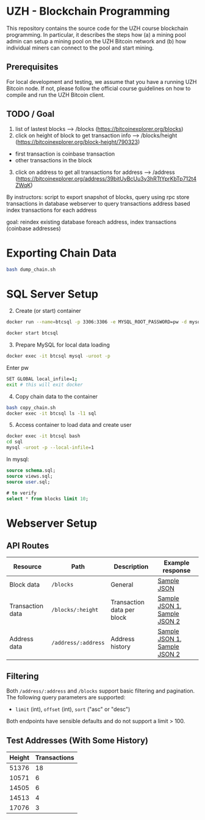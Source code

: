 # UZH - Blockchain Programming

This repository contains the source code for the UZH course blockchain programming. In particular, it describes the steps how (a) a mining pool admin can setup a mining pool on the UZH Bitcoin network and (b) how individual miners can connect to the pool and start mining.

## Prerequisites

For local development and testing, we assume that you have a running UZH Bitcoin node. If not, please follow the official course guidelines on how to compile and run the UZH Bitcoin client.

## TODO / Goal

1. list of lastest blocks --> /blocks (https://bitcoinexplorer.org/blocks)
2. click on height of block to get transaction info --> /blocks/height (https://bitcoinexplorer.org/block-height/790323)

- first transaction is coinbase transaction
- other transactions in the block

3. click on address to get all transactions for address --> /address (https://bitcoinexplorer.org/address/39bitUyBcUu3y3hRTtYprKbTp712t4ZWqK)

By instructors:
script to export snapshot of blocks, query using rpc
store transactions in database
webserver to query transactions
address based index
transactions for each address

goal: reindex existing database
foreach address, index transactions (coinbase addresses)

# Exporting Chain Data

```sh
bash dump_chain.sh
```

# SQL Server Setup

2. Create (or start) container

```sh
docker run --name=btcsql -p 3306:3306 -e MYSQL_ROOT_PASSWORD=pw -d mysql/mysql-server:latest
```

```sh
docker start btcsql
```

3. Prepare MySQL for local data loading

```sh
docker exec -it btcsql mysql -uroot -p
```

Enter pw

```sh
SET GLOBAL local_infile=1;
exit # this will exit docker
```

4. Copy chain data to the container

```sh
bash copy_chain.sh
docker exec -it btcsql ls -l1 sql
```

5. Access container to load data and create user

```sh
docker exec -it btcsql bash
cd sql
mysql -uroot -p --local-infile=1
```

In mysql:

```sql
source schema.sql;
source views.sql;
source user.sql;

# to verify
select * from blocks limit 10;
```

# Webserver Setup

## API Routes

| Resource         | Path                | Description                | Example response                                                                                             |
| ---------------- | ------------------- | -------------------------- | ------------------------------------------------------------------------------------------------------------ |
| Block data       | `/blocks`           | General                    | [Sample JSON](client/mock-data/block.json)                                                                   |
| Transaction data | `/blocks/:height`   | Transaction data per block | [Sample JSON 1](client/mock-data/block.height.1.json), [Sample JSON 2](client/mock-data/block.height.2.json) |
| Address data     | `/address/:address` | Address history            | [Sample JSON 1](client/mock-data/address.1.json), [Sample JSON 2](client/mock-data/address.2.json)           |

## Filtering

Both `/address/:address` and `/blocks` support basic filtering and pagination. The following query parameters are supported:

- `limit` (int), `offset` (int), `sort` ("asc" or "desc")

Both endpoints have sensible defaults and do not support a limit > 100.

## Test Addresses (With Some History)

| Height | Transactions |
| ------ | ------------ |
| 51376  | 18           |
| 10571  | 6            |
| 14505  | 6            |
| 14513  | 4            |
| 17076  | 3            |
